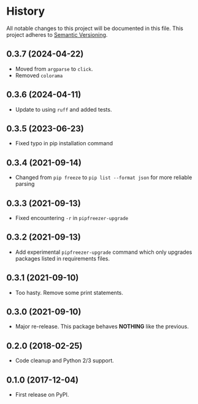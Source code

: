 # History

All notable changes to this project will be documented in this file. This project adheres to [Semantic Versioning](http://semver.org/).

## 0.3.7 (2024-04-22)

- Moved from `argparse` to `click`.
- Removed `colorama`

## 0.3.6 (2024-04-11)

- Update to using `ruff` and added tests.

## 0.3.5 (2023-06-23)

- Fixed typo in pip installation command

## 0.3.4 (2021-09-14)

- Changed from `pip freeze` to `pip list --format json` for more reliable parsing

## 0.3.3 (2021-09-13)

- Fixed encountering `-r` in `pipfreezer-upgrade`

## 0.3.2 (2021-09-13)

- Add experimental `pipfreezer-upgrade` command which only upgrades packages listed in requirements files.

## 0.3.1 (2021-09-10)

- Too hasty. Remove some print statements.

## 0.3.0 (2021-09-10)

- Major re-release. This package behaves **NOTHING** like the previous.

## 0.2.0 (2018-02-25)

- Code cleanup and Python 2/3 support.

## 0.1.0 (2017-12-04)

- First release on PyPI.
